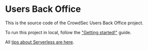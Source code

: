# Users Back Office

This is the source code of the CrowdSec Users Back Office project.

To run this project in local, follow the ["Getting started!"](./docs/getting-started.md) guide.

All [tips about Serverless are here](./docs/serverless.md).
